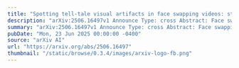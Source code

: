 ```yaml
---
title: "Spotting tell-tale visual artifacts in face swapping videos: strengths and pitfalls of CNN detectors"
description: "arXiv:2506.16497v1 Announce Type: cross Abstract: Face swapping manipulations in video streams represents an increasing threat in remote video communications, due to advances in automated and real-time tools. Recent literature proposes to characterize and exploit visual artifacts introduced in video frames by swapping algorithms when dealing with challenging physical scenes, such as face occlusions. This paper investigates the effectiveness of this approach by benchmarking CNN-based data-driven models on two data corpora (including a newly collected one) and analyzing generalization capabilities with respect to different acquisition sources and swapping algorithms. The results confirm excellent performance of general-purpose CNN architectures when operating within the same data source, but a significant difficulty in robustly characterizing occlusion-based visual cues across datasets. This highlights the need for specialized detection strategies to deal with such artifacts."
summary: "arXiv:2506.16497v1 Announce Type: cross Abstract: Face swapping manipulations in video streams represents an increasing threat in remote video communications, due to advances in automated and real-time tools. Recent literature proposes to characterize and exploit visual artifacts introduced in video frames by swapping algorithms when dealing with challenging physical scenes, such as face occlusions. This paper investigates the effectiveness of this approach by benchmarking CNN-based data-driven models on two data corpora (including a newly collected one) and analyzing generalization capabilities with respect to different acquisition sources and swapping algorithms. The results confirm excellent performance of general-purpose CNN architectures when operating within the same data source, but a significant difficulty in robustly characterizing occlusion-based visual cues across datasets. This highlights the need for specialized detection strategies to deal with such artifacts."
pubDate: "Mon, 23 Jun 2025 00:00:00 -0400"
source: "arXiv AI"
url: "https://arxiv.org/abs/2506.16497"
thumbnail: "/static/browse/0.3.4/images/arxiv-logo-fb.png"
---
```


